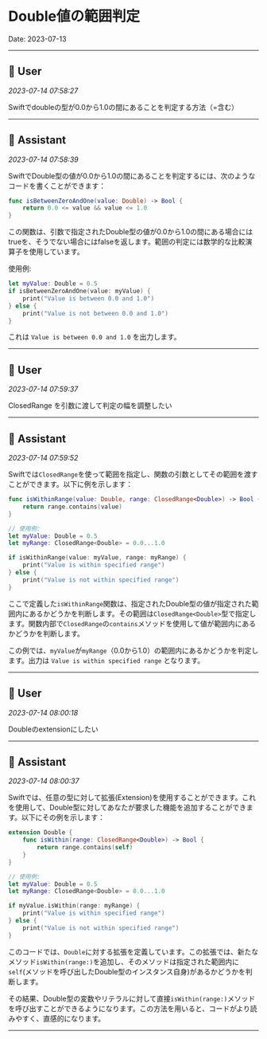 # Double値の範囲判定

Date: 2023-07-13

---

## 👤 User
*2023-07-14 07:58:27*

Swiftでdoubleの型が0.0から1.0の間にあることを判定する方法（=含む）

---

## 🤖 Assistant
*2023-07-14 07:58:39*

SwiftでDouble型の値が0.0から1.0の間にあることを判定するには、次のようなコードを書くことができます：

```swift
func isBetweenZeroAndOne(value: Double) -> Bool {
    return 0.0 <= value && value <= 1.0
}
```

この関数は、引数で指定されたDouble型の値が0.0から1.0の間にある場合にはtrueを、そうでない場合にはfalseを返します。範囲の判定には数学的な比較演算子を使用しています。

使用例:

```swift
let myValue: Double = 0.5
if isBetweenZeroAndOne(value: myValue) {
    print("Value is between 0.0 and 1.0")
} else {
    print("Value is not between 0.0 and 1.0")
}
```
これは `Value is between 0.0 and 1.0` を出力します。

---

## 👤 User
*2023-07-14 07:59:37*

ClosedRange を引数に渡して判定の幅を調整したい

---

## 🤖 Assistant
*2023-07-14 07:59:52*

Swiftでは`ClosedRange`を使って範囲を指定し、関数の引数としてその範囲を渡すことができます。以下に例を示します：

```swift
func isWithinRange(value: Double, range: ClosedRange<Double>) -> Bool {
    return range.contains(value)
}

// 使用例:
let myValue: Double = 0.5
let myRange: ClosedRange<Double> = 0.0...1.0

if isWithinRange(value: myValue, range: myRange) {
    print("Value is within specified range")
} else {
    print("Value is not within specified range")
}
```

ここで定義した`isWithinRange`関数は、指定されたDouble型の値が指定された範囲内にあるかどうかを判断します。その範囲は`ClosedRange<Double>`型で指定します。関数内部で`ClosedRange`の`contains`メソッドを使用して値が範囲内にあるかどうかを判断します。

この例では、`myValue`が`myRange`（0.0から1.0）の範囲内にあるかどうかを判定します。出力は `Value is within specified range` となります。

---

## 👤 User
*2023-07-14 08:00:18*

Doubleのextensionにしたい

---

## 🤖 Assistant
*2023-07-14 08:00:37*

Swiftでは、任意の型に対して拡張(Extension)を使用することができます。これを使用して、Double型に対してあなたが要求した機能を追加することができます。以下にその例を示します：

```swift
extension Double {
    func isWithin(range: ClosedRange<Double>) -> Bool {
        return range.contains(self)
    }
}

// 使用例:
let myValue: Double = 0.5
let myRange: ClosedRange<Double> = 0.0...1.0

if myValue.isWithin(range: myRange) {
    print("Value is within specified range")
} else {
    print("Value is not within specified range")
}
```

このコードでは、`Double`に対する拡張を定義しています。この拡張では、新たなメソッド`isWithin(range:)`を追加し、そのメソッドは指定された範囲内に`self`(メソッドを呼び出したDouble型のインスタンス自身)があるかどうかを判断します。

その結果、Double型の変数やリテラルに対して直接`isWithin(range:)`メソッドを呼び出すことができるようになります。この方法を用いると、コードがより読みやすく、直感的になります。

---
